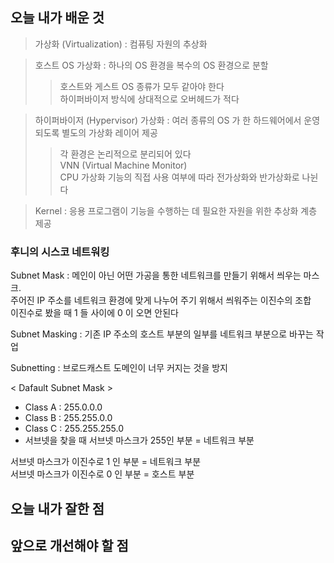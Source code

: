 <h2> 오늘 내가 배운 것 </h2>

> 가상화 (Virtualization) : 컴퓨팅 자원의 추상화

> 호스트 OS 가상화 : 하나의 OS 환경을 복수의 OS 환경으로 분할
> > 호스트와 게스트 OS 종류가 모두 같아야 한다   
> > 하이퍼바이저 방식에 상대적으로 오버헤드가 적다

> 하이퍼바이저 (Hypervisor) 가상화 : 여러 종류의 OS 가 한 하드웨어에서 운영되도록 별도의 가상화 레이어 제공
> > 각 환경은 논리적으로 분리되어 있다   
> > VNN (Virtual Machine Monitor)   
> > CPU 가상화 기능의 직접 사용 여부에 따라 전가상화와 반가상화로 나뉜다

> Kernel : 응용 프로그램이 기능을 수행하는 데 필요한 자원을 위한 추상화 계층 제공

<h3> 후니의 시스코 네트워킹 </h3>

Subnet Mask : 메인이 아닌 어떤 가공을 통한 네트워크를 만들기 위해서 씌우는 마스크.   
주어진 IP 주소를 네트워크 환경에 맞게 나누어 주기 위해서 씌워주는 이진수의 조합   
이진수로 봤을 때 1 들 사이에 0 이 오면 안된다

Subnet Masking : 기존 IP 주소의 호스트 부분의 일부를 네트워크 부분으로 바꾸는 작업

Subnetting : 브로드캐스트 도메인이 너무 커지는 것을 방지

< Dafault Subnet Mask >
- Class A : 255.0.0.0   
- Class B : 255.255.0.0   
- Class C : 255.255.255.0   
- 서브넷을 찾을 때 서브넷 마스크가 255인 부분 = 네트워크 부분   

서브넷 마스크가 이진수로 1 인 부분 = 네트워크 부분   
서브넷 마스크가 이진수로 0 인 부분 = 호스트 부분 


<h2> 오늘 내가 잘한 점 </h2>



<h2> 앞으로 개선해야 할 점 </h2>
